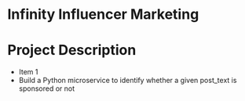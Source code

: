 # Infinity Influencer Marketing

# Project Description

* Item 1
* Build a Python microservice to identify whether a given post_text is sponsored or not
